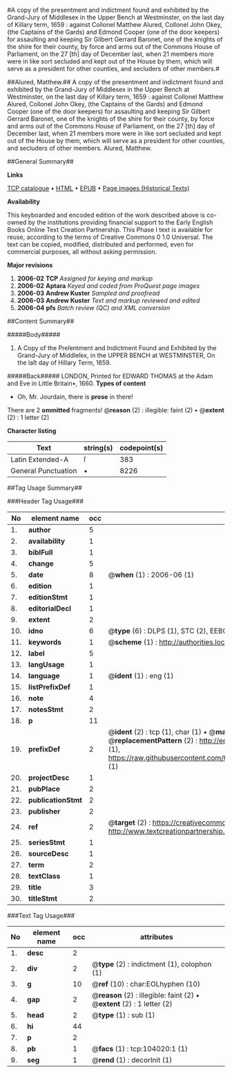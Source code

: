 #A copy of the presentment and indictment found and exhibited by the Grand-Jury of Middlesex in the Upper Bench at Westminster, on the last day of Killary term, 1659 : against Collonel Matthew Alured, Collonel John Okey, (the Captains of the Gards) and Edmond Cooper (one of the door keepers) for assaulting and keeping Sir Gilbert Gerrard Baronet, one of the knights of the shire for their county, by force and arms out of the Commons House of Parliament, on the 27 [th] day of December last, when 21 members more were in like sort secluded and kept out of the House by them, which will serve as a president for other counties, and secluders of other members.#

##Alured, Matthew.##
A copy of the presentment and indictment found and exhibited by the Grand-Jury of Middlesex in the Upper Bench at Westminster, on the last day of Killary term, 1659 : against Collonel Matthew Alured, Collonel John Okey, (the Captains of the Gards) and Edmond Cooper (one of the door keepers) for assaulting and keeping Sir Gilbert Gerrard Baronet, one of the knights of the shire for their county, by force and arms out of the Commons House of Parliament, on the 27 [th] day of December last, when 21 members more were in like sort secluded and kept out of the House by them, which will serve as a president for other counties, and secluders of other members.
Alured, Matthew.

##General Summary##

**Links**

[TCP catalogue](http://www.ota.ox.ac.uk/tcp/)  • 
[HTML](http://tei.it.ox.ac.uk/tcp/Texts-HTML/free/A34/A34515.html)  • 
[EPUB](http://tei.it.ox.ac.uk/tcp/Texts-EPUB/free/A34/A34515.epub) • 
[Page images (Historical Texts)](https://data.historicaltexts.jisc.ac.uk/view?pubId=eebo-15597930e&pageId=eebo-15597930e-104020-1)

**Availability**

This keyboarded and encoded edition of the
	       work described above is co-owned by the institutions
	       providing financial support to the Early English Books
	       Online Text Creation Partnership. This Phase I text is
	       available for reuse, according to the terms of Creative
	       Commons 0 1.0 Universal. The text can be copied,
	       modified, distributed and performed, even for
	       commercial purposes, all without asking permission.

**Major revisions**

1. __2006-02__ __TCP__ *Assigned for keying and markup*
1. __2006-02__ __Aptara__ *Keyed and coded from ProQuest page images*
1. __2006-03__ __Andrew Kuster__ *Sampled and proofread*
1. __2006-03__ __Andrew Kuster__ *Text and markup reviewed and edited*
1. __2006-04__ __pfs__ *Batch review (QC) and XML conversion*

##Content Summary##

#####Body#####

1. A Copy of the
Preſentment and Indictment
Found and Exhibited by the
Grand-Jury of Middleſex,
in the UPPER BENCH at
WESTMINSTER,
On the laſt day of Hillary Term, 1659.

#####Back#####
LONDON, Printed for EDWARD THOMAS at the Adam and Eve in Little Britain•, 1660.
**Types of content**

  * Oh, Mr. Jourdain, there is **prose** in there!

There are 2 **ommitted** fragments! 
 @__reason__ (2) : illegible: faint (2)  •  @__extent__ (2) : 1 letter (2)

**Character listing**


|Text|string(s)|codepoint(s)|
|---|---|---|
|Latin Extended-A|ſ|383|
|General Punctuation|•|8226|

##Tag Usage Summary##

###Header Tag Usage###

|No|element name|occ|attributes|
|---|---|---|---|
|1.|__author__|5||
|2.|__availability__|1||
|3.|__biblFull__|1||
|4.|__change__|5||
|5.|__date__|8| @__when__ (1) : 2006-06 (1)|
|6.|__edition__|1||
|7.|__editionStmt__|1||
|8.|__editorialDecl__|1||
|9.|__extent__|2||
|10.|__idno__|6| @__type__ (6) : DLPS (1), STC (2), EEBO-CITATION (1), OCLC (1), VID (1)|
|11.|__keywords__|1| @__scheme__ (1) : http://authorities.loc.gov/ (1)|
|12.|__label__|5||
|13.|__langUsage__|1||
|14.|__language__|1| @__ident__ (1) : eng (1)|
|15.|__listPrefixDef__|1||
|16.|__note__|4||
|17.|__notesStmt__|2||
|18.|__p__|11||
|19.|__prefixDef__|2| @__ident__ (2) : tcp (1), char (1)  •  @__matchPattern__ (2) : ([0-9\-]+):([0-9IVX]+) (1), (.+) (1)  •  @__replacementPattern__ (2) : http://eebo.chadwyck.com/downloadtiff?vid=$1&page=$2 (1), https://raw.githubusercontent.com/textcreationpartnership/Texts/master/tcpchars.xml#$1 (1)|
|20.|__projectDesc__|1||
|21.|__pubPlace__|2||
|22.|__publicationStmt__|2||
|23.|__publisher__|2||
|24.|__ref__|2| @__target__ (2) : https://creativecommons.org/publicdomain/zero/1.0/ (1), http://www.textcreationpartnership.org/docs/. (1)|
|25.|__seriesStmt__|1||
|26.|__sourceDesc__|1||
|27.|__term__|2||
|28.|__textClass__|1||
|29.|__title__|3||
|30.|__titleStmt__|2||


###Text Tag Usage###

|No|element name|occ|attributes|
|---|---|---|---|
|1.|__desc__|2||
|2.|__div__|2| @__type__ (2) : indictment (1), colophon (1)|
|3.|__g__|10| @__ref__ (10) : char:EOLhyphen (10)|
|4.|__gap__|2| @__reason__ (2) : illegible: faint (2)  •  @__extent__ (2) : 1 letter (2)|
|5.|__head__|2| @__type__ (1) : sub (1)|
|6.|__hi__|44||
|7.|__p__|2||
|8.|__pb__|1| @__facs__ (1) : tcp:104020:1 (1)|
|9.|__seg__|1| @__rend__ (1) : decorInit (1)|
